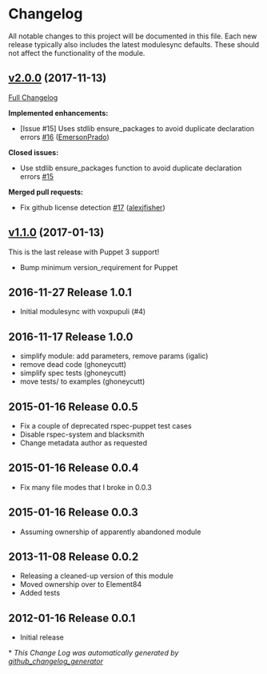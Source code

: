 # Changelog

All notable changes to this project will be documented in this file.
Each new release typically also includes the latest modulesync defaults.
These should not affect the functionality of the module.

## [v2.0.0](https://github.com/voxpupuli/puppet-make/tree/v2.0.0) (2017-11-13)

[Full Changelog](https://github.com/voxpupuli/puppet-make/compare/v1.1.0...v2.0.0)

**Implemented enhancements:**

- \[Issue \#15\] Uses stdlib ensure\_packages to avoid duplicate declaration errors [\#16](https://github.com/voxpupuli/puppet-make/pull/16) ([EmersonPrado](https://github.com/EmersonPrado))

**Closed issues:**

- Use stdlib ensure\_packages function to avoid duplicate declaration errors [\#15](https://github.com/voxpupuli/puppet-make/issues/15)

**Merged pull requests:**

- Fix github license detection [\#17](https://github.com/voxpupuli/puppet-make/pull/17) ([alexjfisher](https://github.com/alexjfisher))

## [v1.1.0](https://github.com/voxpupuli/puppet-make/tree/v1.1.0) (2017-01-13)

This is the last release with Puppet 3 support!
* Bump minimum version_requirement for Puppet

## 2016-11-27 Release 1.0.1
* Initial modulesync with voxpupuli (#4)

## 2016-11-17 Release 1.0.0
* simplify module: add parameters, remove params (igalic)
* remove dead code (ghoneycutt)
* simplify spec tests (ghoneycutt)
* move tests/ to examples (ghoneycutt)

## 2015-01-16 Release 0.0.5
* Fix a couple of deprecated rspec-puppet test cases
* Disable rspec-system and blacksmith
* Change metadata author as requested

## 2015-01-16 Release 0.0.4
* Fix many file modes that I broke in 0.0.3

## 2015-01-16 Release 0.0.3
* Assuming ownership of apparently abandoned module

## 2013-11-08 Release 0.0.2
* Releasing a cleaned-up version of this module
* Moved ownership over to Element84
* Added tests

## 2012-01-16 Release 0.0.1
* Initial release


\* *This Change Log was automatically generated by [github_changelog_generator](https://github.com/skywinder/Github-Changelog-Generator)*
